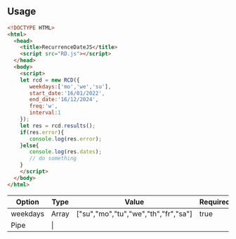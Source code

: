 ## Usage
```html
<!DOCTYPE HTML>
<html>
  <head>
    <title>RecurrenceDateJS</title>
    <script src="RD.js"></script>
  </head>
  <body>
    <script>
    let rcd = new RCD({
       weekdays:['mo','we','su'],
       start_date:'16/01/2022',
       end_date:'16/12/2024',
       freq:'w',
       interval:1
    });
    let res = rcd.results();
    if(res.error){
       console.log(res.error);
    }else{
       console.log(res.dates);
       // do something
    }
    </script>
  </body>
</html>
```
| Option  | Type | Value | Required |
| ---      | ---       | --- | --- |
| weekdays | Array    | ["su","mo","tu","we","th","fr","sa"] | true | 
| Pipe     | \|        |
